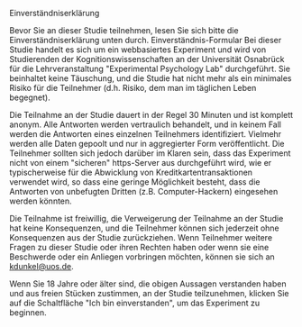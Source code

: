 Einverständniserklärung

Bevor Sie an dieser Studie teilnehmen, lesen Sie sich bitte die Einverständniserklärung unten durch.
Einverständnis-Formular
Bei dieser Studie handelt es sich um ein webbasiertes Experiment und wird von Studierenden der Kognitionswissenschaften an der Universität Osnabrück für die Lehrveranstaltung "Experimental Psychology Lab" durchgeführt. Sie beinhaltet keine Täuschung, und die Studie hat nicht mehr als ein minimales Risiko für die Teilnehmer (d.h. Risiko, dem man im täglichen Leben begegnet).

Die Teilnahme an der Studie dauert in der Regel 30 Minuten und ist komplett anonym. Alle Antworten werden vertraulich behandelt, und in keinem Fall werden die Antworten eines einzelnen Teilnehmers identifiziert. Vielmehr werden alle Daten gepoolt und nur in aggregierter Form veröffentlicht. Die Teilnehmer sollten sich jedoch darüber im Klaren sein, dass das Experiment nicht von einem "sicheren" https-Server aus durchgeführt wird, wie er typischerweise für die Abwicklung von Kreditkartentransaktionen verwendet wird, so dass eine geringe Möglichkeit besteht, dass die Antworten von unbefugten Dritten (z.B. Computer-Hackern) eingesehen werden könnten.

Die Teilnahme ist freiwillig, die Verweigerung der Teilnahme an der Studie hat keine Konsequenzen, und die Teilnehmer können sich jederzeit ohne Konsequenzen aus der Studie zurückziehen.
Wenn Teilnehmer weitere Fragen zu dieser Studie oder ihren Rechten haben oder wenn sie eine Beschwerde oder ein Anliegen vorbringen möchten, können sie sich an kdunkel@uos.de.

Wenn Sie 18 Jahre oder älter sind, die obigen Aussagen verstanden haben und aus freien Stücken zustimmen, an der Studie teilzunehmen, klicken Sie auf die Schaltfläche "Ich bin einverstanden", um das Experiment zu beginnen.
